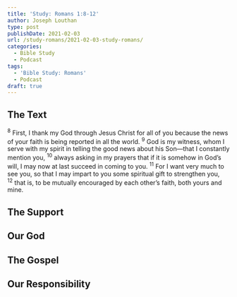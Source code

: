 ```yaml
---
title: 'Study: Romans 1:8-12'
author: Joseph Louthan
type: post
publishDate: 2021-02-03
url: /study-romans/2021-02-03-study-romans/
categories:
  - Bible Study
  - Podcast
tags:
  - 'Bible Study: Romans'
  - Podcast
draft: true
---
```

## The Text

<sup>8</sup> First, I thank my God through Jesus Christ for all of you because the news of your faith is being reported in all the world. <sup>9</sup> God is my witness, whom I serve with my spirit in telling the good news about his Son—that I constantly mention you, <sup>10</sup> always asking in my prayers that if it is somehow in God’s will, I may now at last succeed in coming to you. <sup>11</sup> For I want very much to see you, so that I may impart to you some spiritual gift to strengthen you, <sup>12</sup> that is, to be mutually encouraged by each other’s faith, both yours and mine.

## The Support

## Our God

## The Gospel

## Our Responsibility

